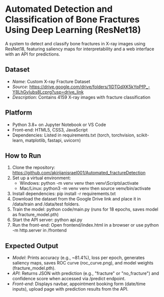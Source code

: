 # Automated Detection and Classification of Bone Fractures Using Deep Learning (ResNet18)

A system to detect and classify bone fractures in X-ray images using ResNet18, featuring saliency maps for interpretability and a web interface with an API for predictions.

## Dataset
- *Name*: Custom X-ray Fracture Dataset
- *Source*: https://drive.google.com/drive/folders/1lDTGdXK5kYpPfP_-Y8LhGyIubs8Lcprg?usp=drive_link
- *Description*: Contains 4159 X-ray images with fracture classification
## Platform
- Python 3.8+ on Jupyter Notebook or VS Code
- Front-end: HTML5, CSS3, JavaScript
- Dependencies: Listed in requirements.txt (torch, torchvision, scikit-learn, matplotlib, fastapi, uvicorn)

## How to Run
1. Clone the repository: https://github.com/akirijanisrael001/Automated_fractureDetection
2. Set up a virtual environment:
   - Windows: python -m venv venv then venv\Scripts\activate
   - Mac/Linux: python3 -m venv venv then source venv/bin/activate
3. Install dependencies: pip install -r requirements.txt
4. Download the dataset from the Google Drive link and place it in /data/train and /data/test folders.
5. Train the model: python code/main.py (runs for 18 epochs, saves model as fracture_model.pth)
6. Start the API server: python api.py
7. Run the front-end: Open frontend/index.html in a browser or use python -m http.server in /frontend

## Expected Output
- *Model*: Prints accuracy (e.g., ~81.4%), loss per epoch, generates saliency maps, saves ROC curve (roc_curve.png), and model weights (fracture_model.pth).
- *API*: Returns JSON with prediction (e.g., "fracture" or "no_fracture") and confidence score when accessed via /predict endpoint.
- *Front-end*: Displays navbar, appointment booking form (date/time inputs), upload page with prediction results from the API.
